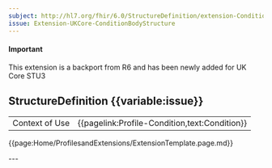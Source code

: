 ```yaml
---
subject: http://hl7.org/fhir/6.0/StructureDefinition/extension-Condition.bodyStructure
issue: Extension-UKCore-ConditionBodyStructure
---
```

<div id="newAsset" markdown="span" class="alert alert-success" role="alert"><h4><i class="fa fa-star"></i> Important</h4> This extension is a backport from R6 and has been newly added for UK Core STU3 

## StructureDefinition {{variable:issue}}

<table id="addToTranspose">
<tr><td>Context of Use</td>
<td>{{pagelink:Profile-Condition,text:Condition}}</td>
</tr>
</table>

{{page:Home/ProfilesandExtensions/ExtensionTemplate.page.md}}

<!--<div id="Examples" class="tabcontent">
  <h3>Examples</h3>
  <b>Condition episode</b>- An example to illustrate the extension which is used to indicate the episodicity status of a condition.<br>
  {{pagelink:UKCore-Extension-ConditionEpisode-Example}}
</div>-->

</div>
---



